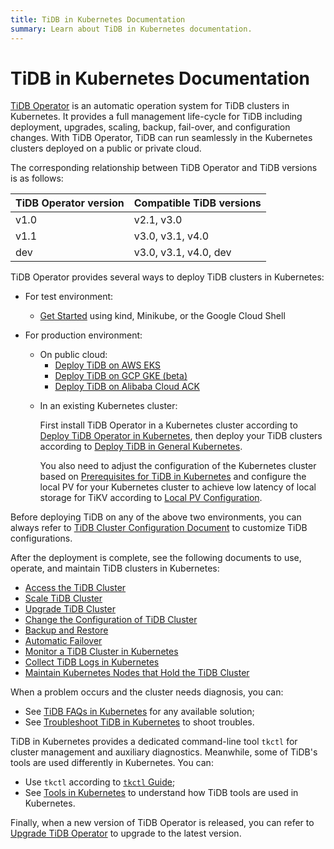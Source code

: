 ```yaml
---
title: TiDB in Kubernetes Documentation
summary: Learn about TiDB in Kubernetes documentation.
---
```


# TiDB in Kubernetes Documentation

[TiDB Operator](https://github.com/pingcap/tidb-operator) is an automatic operation system for TiDB clusters in Kubernetes. It provides a full management life-cycle for TiDB including deployment, upgrades, scaling, backup, fail-over, and configuration changes. With TiDB Operator, TiDB can run seamlessly in the Kubernetes clusters deployed on a public or private cloud.

The corresponding relationship between TiDB Operator and TiDB versions is as follows:

| TiDB Operator version | Compatible TiDB versions |
|:---|:---|
| v1.0 | v2.1, v3.0 |
| v1.1 | v3.0, v3.1, v4.0 |
| dev | v3.0, v3.1, v4.0, dev |

TiDB Operator provides several ways to deploy TiDB clusters in Kubernetes:

+ For test environment:

    - [Get Started](get-started.md) using kind, Minikube, or the Google Cloud Shell

+ For production environment:

    + On public cloud:
        - [Deploy TiDB on AWS EKS](deploy-on-aws-eks.md)
        - [Deploy TiDB on GCP GKE (beta)](deploy-on-gcp-gke.md)
        - [Deploy TiDB on Alibaba Cloud ACK](deploy-on-alibaba-cloud.md)

    - In an existing Kubernetes cluster:

        First install TiDB Operator in a Kubernetes cluster according to [Deploy TiDB Operator in Kubernetes](deploy-tidb-operator.md), then deploy your TiDB clusters according to [Deploy TiDB in General Kubernetes](deploy-on-general-kubernetes.md).

        You also need to adjust the configuration of the Kubernetes cluster based on [Prerequisites for TiDB in Kubernetes](prerequisites.md) and configure the local PV for your Kubernetes cluster to achieve low latency of local storage for TiKV according to [Local PV Configuration](configure-storage-class.md#local-pv-configuration).

Before deploying TiDB on any of the above two environments, you can always refer to [TiDB Cluster Configuration Document](configure-a-tidb-cluster.md) to customize TiDB configurations.

After the deployment is complete, see the following documents to use, operate, and maintain TiDB clusters in Kubernetes:

+ [Access the TiDB Cluster](access-tidb.md)
+ [Scale TiDB Cluster](scale-a-tidb-cluster.md)
+ [Upgrade TiDB Cluster](upgrade-a-tidb-cluster.md#upgrade-the-version-of-tidb-cluster)
+ [Change the Configuration of TiDB Cluster](upgrade-a-tidb-cluster.md#change-the-configuration-of-tidb-cluster)
+ [Backup and Restore](backup-and-restore-using-helm-charts.md)
+ [Automatic Failover](use-auto-failover.md)
+ [Monitor a TiDB Cluster in Kubernetes](monitor-a-tidb-cluster.md)
+ [Collect TiDB Logs in Kubernetes](collect-tidb-logs.md)
+ [Maintain Kubernetes Nodes that Hold the TiDB Cluster](maintain-a-kubernetes-node.md)

When a problem occurs and the cluster needs diagnosis, you can:

+ See [TiDB FAQs in Kubernetes](faq.md) for any available solution;
+ See [Troubleshoot TiDB in Kubernetes](troubleshoot.md) to shoot troubles.

TiDB in Kubernetes provides a dedicated command-line tool `tkctl` for cluster management and auxiliary diagnostics. Meanwhile, some of TiDB's tools are used differently in Kubernetes. You can:

+ Use `tkctl` according to [`tkctl` Guide](use-tkctl.md );
+ See [Tools in Kubernetes](tidb-toolkit.md) to understand how TiDB tools are used in Kubernetes.

Finally, when a new version of TiDB Operator is released, you can refer to [Upgrade TiDB Operator](upgrade-tidb-operator.md) to upgrade to the latest version.

